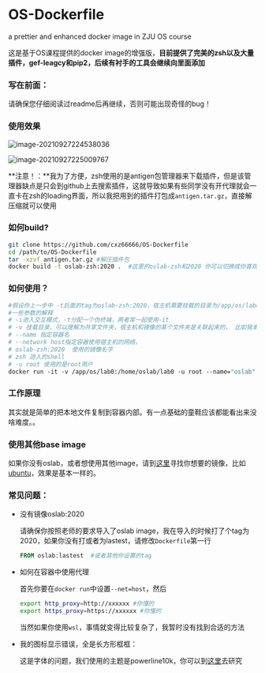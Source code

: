 # OS-Dockerfile

a prettier and enhanced docker image in ZJU OS course

这是基于OS课程提供的docker image的增强版，**目前提供了完美的zsh以及大量插件，gef-leagcy和pip2，后续有衬手的工具会继续向里面添加**



### 写在前面：

请确保您仔细阅读过readme后再继续，否则可能出现奇怪的bug！

### 使用效果

![image-20210927224538036](https://pic.raynor.top/images/2021/09/27/image-20210927224538036.png)



![image-20210927225009767](https://pic.raynor.top/images/2021/09/27/image-20210927225009767.png)





**注意！：**我为了方便，zsh使用的是antigen包管理器来下载插件，但是该管理器缺点是只会到github上去搜索插件，这就导致如果有些同学没有开代理就会一直卡在zsh的loading界面，所以我把用到的插件打包成`antigen.tar.gz`，直接解压缩就可以使用

### 如何build?

~~~bash
git clone https://github.com/cxz66666/OS-Dockerfile
cd /path/to/OS-Dockerfile
tar -xzvf antigen.tar.gz #解压插件包
docker build -t oslab-zsh:2020 .  #这里的oslab-zsh和2020 你可以切换成你喜欢的tag,比如oslab-enhance:2021
~~~



### 如何使用？

~~~dockerfile
#假设你上一步中 -t后面的tag为oslab-zsh:2020，宿主机需要挂载的目录为/app/os/lab0，镜像内目录为/home/os/lab0 那么命令为
#一些参数的解释
# -i进入交互模式，-t分配一个伪终端，两者常一起使用-it
# -v 挂载目录，可以理解为共享文件夹，宿主机和镜像的某个文件夹是关联起来的， 比如我本机文件夹为/app/os/lab0 容器内要挂载的是/home/oslab/lab0，则为/app/os/lab0:/home/oslab/lab0
# --name 指定容器名
# --network host指定容器使用宿主机的网络， 
# oslab-zsh:2020  使用的镜像名字
# zsh 进入的shell
# -u root 使用的是root用户
docker run -it -v /app/os/lab0:/home/oslab/lab0 -u root --name="oslab" --network host oslab-zsh:2020 zsh

~~~





### 工作原理

其实就是简单的把本地文件复制到容器内部。有一点基础的童鞋应该都能看出来没啥难度。。



### 使用其他base image

如果你没有oslab，或者想使用其他image，请到[这里](https://hub.docker.com/)寻找你想要的镜像，比如[ubuntu](https://hub.docker.com/_/ubuntu)，效果是基本一样的。



###  常见问题：

- 没有镜像oslab:2020 

  请确保你按照老师的要求导入了oslab image，我在导入的时候打了个tag为2020，如果你没有打或者为lastest，请修改`Dockerfile`第一行

  ~~~dockerfile
  FROM oslab:lastest  #或者其他你设置的tag
  ~~~

- 如何在容器中使用代理

  首先你要在`docker run`中设置`--net=host`，然后

  ~~~bash
  export http_proxy=http://xxxxxx #你懂的
  export https_proxy=https://xxxxxx #你懂的
  ~~~

  当然如果你使用`wsl`，事情就变得比较复杂了，我暂时没有找到合适的方法

- 我的图标显示错误，全是长方形框框：

  这是字体的问题，我们使用的主题是powerline10k，你可以到[这里](https://github.com/romkatv/powerlevel10k/blob/master/README.md#meslo-nerd-font-patched-for-powerlevel10k)去研究

